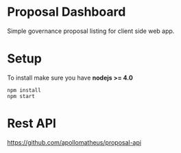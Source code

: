 # Proposal Dashboard

Simple governance proposal listing for client side web app.

# Setup

To install make sure you have **nodejs >= 4.0**

```
npm install
npm start
```

# Rest API

https://github.com/apollomatheus/proposal-api

